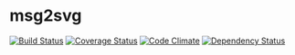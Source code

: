 msg2svg
=======
[![Build Status](https://travis-ci.org/eiriksm/msg2svg.svg?branch=master)](https://travis-ci.org/eiriksm/msg2svg)
[![Coverage Status](http://img.shields.io/coveralls/eiriksm/msg2svg.svg)](https://coveralls.io/r/eiriksm/msg2svg?branch=master)
[![Code Climate](http://img.shields.io/codeclimate/github/eiriksm/msg2svg.svg)](https://codeclimate.com/github/eiriksm/msg2svg)
[![Dependency Status](https://david-dm.org/eiriksm/msg2svg.svg?theme=shields.io)](https://david-dm.org/eiriksm/msg2svg)
